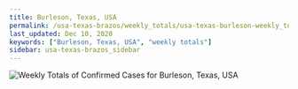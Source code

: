 ```yaml
---
title: Burleson, Texas, USA
permalink: /usa-texas-brazos/weekly_totals/usa-texas-burleson-weekly_totals.html
last_updated: Dec 10, 2020
keywords: ["Burleson, Texas, USA", "weekly totals"]
sidebar: usa-texas-brazos_sidebar
---
```


![Weekly Totals of Confirmed Cases for Burleson, Texas, USA](/covid_tracker/images/graphs/usa-texas-burleson-weekly_totals_graph.png)
